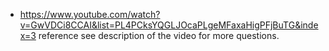- https://www.youtube.com/watch?v=GwVDCi8CCAI&list=PL4PCksYQGLJOcaPLgeMFaxaHigPFjBuTG&index=3
reference see description of the video for more questions.